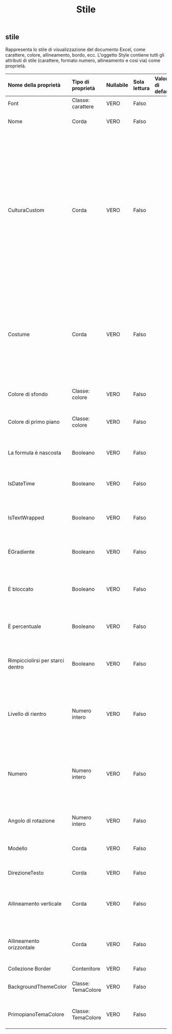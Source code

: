 ﻿---
title: Stile
second_title: Aspose.Cells Cloud Documen
type: docs
url: /it/specification/model/style/
description: "Aspose.Cells Specifica modello Cloud: Stile. Gestisci facilmente Excel e altri fogli di calcolo con funzionalità come apertura, generazione, modifica, divisione, unione, confronto e conversione"
kwords: Excel, Office, Foglio di calcolo, Cloud REST API, Stile
weight: 50
---
## **stile**

 Rappresenta lo stile di visualizzazione del documento Excel, come carattere, colore, allineamento, bordo, ecc. L'oggetto Style contiene tutti gli attributi di stile (carattere, formato numero, allineamento e così via) come proprietà.

| Nome della proprietà| Tipo di proprietà| Nullabile| Sola lettura| Valore di default| Descrizione|
|:- |:- |:- |:- |:- |:- |
| Font| Classe: carattere| VERO| Falso|| Ottiene un oggetto.|
| Nome| Corda| VERO| Falso|| Ottiene o imposta il nome dello stile.|
| CulturaCustom| Corda| VERO| Falso|| Ottiene e imposta la stringa di modello dipendente dalle impostazioni cultura per il formato numerico. Se per questo oggetto non è stato impostato alcun formato numerico, verrà restituito null. Se il formato numerico è incorporato, verrà restituita la stringa del modello corrispondente al numero incorporato.|
| Costume| Corda| VERO| Falso|| Rappresenta la stringa di formato numero personalizzato di questo oggetto di stile. Se il formato numero personalizzato non è impostato (ad esempio, il formato numero è integrato), verrà restituito "".|
| Colore di sfondo| Classe: colore| VERO| Falso|| Ottiene o imposta il colore di sfondo di uno stile.|
| Colore di primo piano| Classe: colore| VERO| Falso|| Ottiene o imposta il colore di primo piano di uno stile.|
| La formula è nascosta| Booleano| VERO| Falso||Indica se la formula verrà nascosta quando il foglio di lavoro sarà protetto.|
| IsDateTime| Booleano| VERO| Falso|| Indica se il formato numero è un formato data.|
| IsTextWrapped| Booleano| VERO| Falso|| Ottiene o imposta un valore che indica se il testo all'interno di una cella va a capo.|
| ÈGradiente| Booleano| VERO| Falso|| Indica se l'ombreggiatura della cella è un modello sfumato.|
| È bloccato| Booleano| VERO| Falso|| Ottiene o imposta un valore che indica se una cella può essere modificata o meno.|
| È percentuale| Booleano| VERO| Falso|| Indica se il formato numero è un formato percentuale.|
| Rimpicciolirsi per starci dentro| Booleano| VERO| Falso|| Rappresenta se il testo si riduce automaticamente per adattarsi alla larghezza della colonna disponibile.|
| Livello di rientro| Numero intero| VERO| Falso|| Rappresenta il livello di rientro per la cella o l'intervallo. Può essere solo un numero intero compreso tra 0 e 250.|
| Numero| Numero intero| VERO| Falso|| Ottiene o imposta il formato di visualizzazione di numeri e date. I modelli di formattazione sono diversi per le diverse regioni.|
| Angolo di rotazione| Numero intero| VERO| Falso|| Rappresenta l'angolo di rotazione del testo.|
| Modello| Corda| VERO| Falso|| Ottiene o imposta il tipo di motivo di sfondo della cella.|
| DirezioneTesto| Corda| VERO| Falso|| Rappresenta l'ordine di lettura del testo.|
| Allineamento verticale| Corda| VERO| Falso||Ottiene o imposta il tipo di allineamento verticale del testo in una cella.|
| Allineamento orizzontale| Corda| VERO| Falso|| Ottiene o imposta il tipo di allineamento orizzontale del testo in una cella.|
| Collezione Border| Contenitore| VERO| Falso|||
| BackgroundThemeColor| Classe: TemaColore| VERO| Falso|| Ottiene e imposta il colore del tema di sfondo.|
| PrimopianoTemaColore| Classe: TemaColore| VERO| Falso|| Ottiene e imposta il colore del tema di primo piano.|

